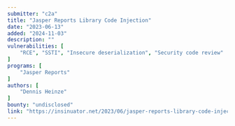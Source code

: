 ```yaml
---
submitter: "c2a"
title: "Jasper Reports Library Code Injection"
date: "2023-06-13"
added: "2024-11-03"
description: ""
vulnerabilities: [
    "RCE", "SSTI", "Insecure deserialization", "Security code review"
]
programs: [
    "Jasper Reports"
]
authors: [
    "Dennis Heinze"
]
bounty: "undisclosed"
link: "https://insinuator.net/2023/06/jasper-reports-library-code-injection/"
---
```




